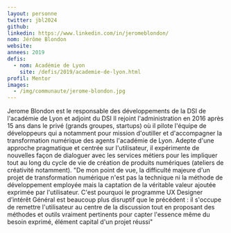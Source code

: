 ```yaml
---
layout: personne
twitter: jbl2024
github: 
linkedin: https://www.linkedin.com/in/jeromeblondon/
nom: Jérôme Blondon
website:
annees: 2019
defis: 
  - nom: Académie de Lyon
    site: /defis/2019/academie-de-lyon.html
profil: Mentor
images: 
  - /img/communaute/jerome-blondon.jpg
---
```

Jerome Blondon est le responsable des développements de la DSI de l'académie de Lyon et adjoint du DSI Il rejoint l'administration en 2016 après 15 ans dans le privé (grands groupes, startups) où il pilote l'équipe de développeurs qui a notamment pour mission d'outiller et d'accompagner la transformation numérique des agents l'académie de Lyon. Adepte d'une approche pragmatique et centrée sur l'utilisateur, il expérimente de nouvelles façon de dialoguer avec les services métiers pour les impliquer tout au long du cycle de vie de création de produits numériques (ateliers de créativité notamment). "De mon point de vue, la difficulté majeure d'un projet de transformation numérique n'est pas la technique ni la méthode de développement employée mais la captation de la véritable valeur ajoutée exprimée par l'utilisateur. C'est pourquoi le programme UX Designer d’intérêt Général est beaucoup plus disruptif que le précédent : il s'occupe de remettre l'utilisateur au centre de la discussion tout en proposant des méthodes et outils vraiment pertinents pour capter l'essence même du besoin exprimé, élément capital d'un projet réussi"
